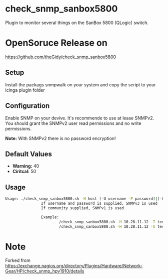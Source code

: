 # check_snmp_sanbox5800
Plugin to monitor several things on the SanBox 5800 (QLogic) switch. 

# OpenSoruce Release on
https://github.com/theGidy/check_snmp_sanbox5800

## Setup
Install the packags snmpwalk on your system and copy the script to your icinga plugin folder

## Configuration
Enable SNMP on your devive. It's recommende to use at lease SNMPv2. You should grant the SNMPv2 user read permissions and no write permissions. 

__Note:__ With SNMPv2 there is no password encryption! 

## Default Values

* __Warning:__ 40
* __Ciritcal:__ 50

## Usage

```bash
Usage: ./check_snmp_sanbox5800.sh -H host [-U username -P password]|[-C community] -T status|power|temperatureX (X=1,2,3,4)|uptime|location -w warningValue -c criticalValue
                If username and password is supplied, SNMPv3 is used
                If community supplied, SNMPv1 is used

                Example:
                        /check_snmp_sanbox5800.sh -H 10.28.11.12 -T temperature1 -C public -w 40 -c 50
                        /check_snmp_sanbox5800.sh -H 10.28.11.12 -U test -P secret -T status
```


# Note

Forked from https://exchange.nagios.org/directory/Plugins/Hardware/Network-Gear/HP/check_snmp_hpv1910/details 

